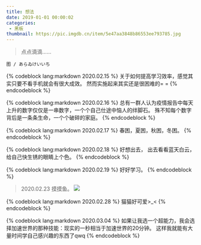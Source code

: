 ```yaml
---
title: 想法
date: 2019-01-01 00:00:02
categories:
 - 黑板
thumbnail: https://pic.imgdb.cn/item/5e47aa3848b86553ee793785.jpg
---
```


> 点点滴滴......

<!--more-->

    图 / あらゐけいいち

{% codeblock lang:markdown 2020.02.15 %}
关于如何提高学习效率，感觉其实只要不看手机就会有很大成效。
然而实施起来其实还是很困难的= =
{% endcodeblock %}

{% codeblock lang:markdown 2020.02.16 %}
总有一群人认为疫情报告中每天上升的数字仅仅是一串数字，一个个自己仕途中恼人的绊脚石。
殊不知每个数字背后是一条条生命，一个个破碎的家庭。
{% endcodeblock %}

{% codeblock lang:markdown 2020.02.17 %}
春困，夏困，秋困，冬困。
{% endcodeblock %}

{% codeblock lang:markdown 2020.02.18 %}
好想出去，
出去看看蓝天白云，
给自己快生锈的眼睛上个色。
{% endcodeblock %}

{% codeblock lang:markdown 2020.02.19 %}
好好学习。
{% endcodeblock %}

> 2020.02.23
> 摸摸鱼。
> ![](https://pic.imgdb.cn/item/5e523a6bbb8bdc23dea07644.jpg)

{% codeblock lang:markdown 2020.02.28 %}
猫猫好可爱>_<
{% endcodeblock %}

{% codeblock lang:markdown 2020.03.04 %}
如果让我选一个超能力，我会选择加速世界的那种技能：现实的一秒相当于加速世界的20分钟。
这样我就能有大量时间学自己感兴趣的东西了qwq
{% endcodeblock %}